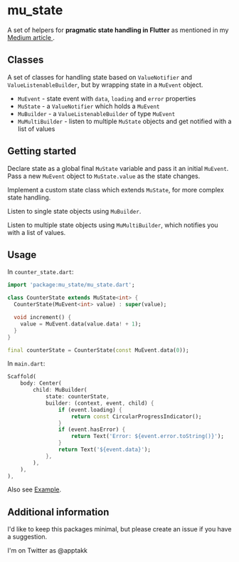 # mu_state

A set of helpers for **pragmatic state handling in Flutter** as mentioned in my [Medium article ](https://medium.com/@erlendf/pragmatic-state-handling-in-flutter-d8c9bf5d7d2).

## Classes

A set of classes for handling state based on `ValueNotifier` and
`ValueListenableBuilder`, but by wrapping state in a `MuEvent` object.

- `MuEvent` - state event with `data`, `loading` and `error` properties
- `MuState` - a `ValueNotifier` which holds a `MuEvent`
- `MuBuilder` - a `ValueListenableBuilder` of type `MuEvent`
- `MuMultiBuilder` - listen to multiple `MuState` objects and get notified with a list of values 

## Getting started

Declare state as a global final `MuState` variable and pass it an initial
`MuEvent`. Pass a new `MuEvent` object to `MuState.value` as the state changes.

Implement a custom state class which extends `MuState`, for more complex state handling.

Listen to single state objects using `MuBuilder`.

Listen to multiple state objects using `MuMultiBuilder`, which notifies you with a list of values.

## Usage

In `counter_state.dart`:

```Dart
import 'package:mu_state/mu_state.dart';

class CounterState extends MuState<int> {
  CounterState(MuEvent<int> value) : super(value);

  void increment() {
    value = MuEvent.data(value.data! + 1);
  }
}

final counterState = CounterState(const MuEvent.data(0));
```

In `main.dart`:

```Dart
Scaffold(
	body: Center(
		child: MuBuilder(
			state: counterState,
			builder: (context, event, child) {
				if (event.loading) {
					return const CircularProgressIndicator();
				}
				if (event.hasError) {
					return Text('Error: ${event.error.toString()}');
				}
				return Text('${event.data}');
			},
		),
	),
),
```

Also see [Example](./example/).

## Additional information

I'd like to keep this packages minimal, but please create an issue if you have a
suggestion.

I'm on Twitter as @apptakk

